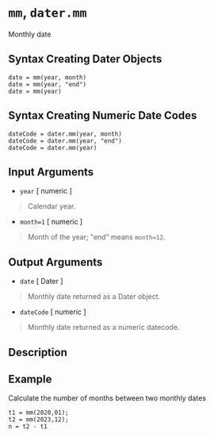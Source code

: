 # `mm`, `dater.mm`

Monthly date


## Syntax Creating Dater Objects

    date = mm(year, month)
    date = mm(year, "end")
    date = mm(year)


## Syntax Creating Numeric Date Codes

    dateCode = dater.mm(year, month)
    dateCode = dater.mm(year, "end")
    dateCode = dater.mm(year)


## Input Arguments

* `year` [ numeric ] 

> Calendar year.


* `month=1` [ numeric ]

> Month of the year; "end" means `month=12`.


## Output Arguments

* `date` [ Dater ]

> Monthly date returned as a Dater object.


* `dateCode` [ numeric ]

> Monthly date returned as a numeric datecode.


## Description


## Example

Calculate the number of months between two monthly dates

    t1 = mm(2020,01);
    t2 = mm(2023,12);
    n = t2 - t1

